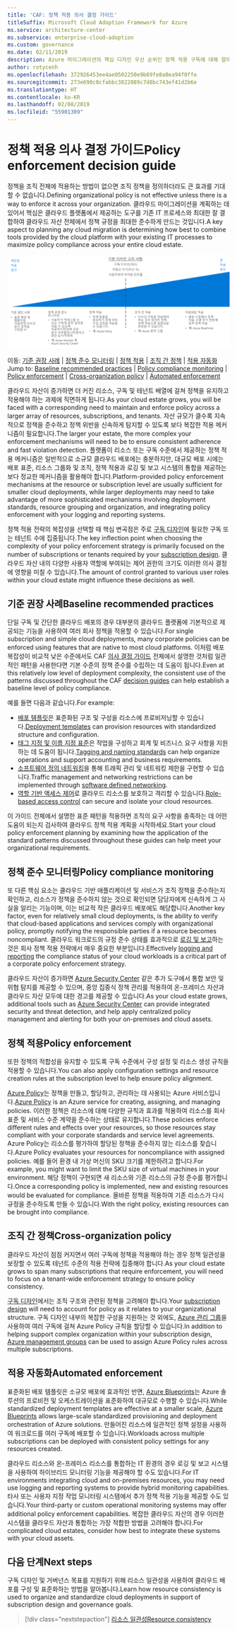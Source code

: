 ```yaml
---
title: 'CAF: 정책 적용 의사 결정 가이드'
titleSuffix: Microsoft Cloud Adoption Framework for Azure
ms.service: architecture-center
ms.subservice: enterprise-cloud-adoption
ms.custom: governance
ms.date: 02/11/2019
description: Azure 마이그레이션의 핵심 디자인 우선 순위인 정책 적용 구독에 대해 알아봅니다.
author: rotycenh
ms.openlocfilehash: 372926453ee4ae0502250e9b69fe8a0ea94f0ffe
ms.sourcegitcommit: 273e690c0cfabbc3822089c7d8bc743ef41d2b6e
ms.translationtype: HT
ms.contentlocale: ko-KR
ms.lasthandoff: 02/08/2019
ms.locfileid: "55901309"
---
```

# <a name="policy-enforcement-decision-guide"></a><span data-ttu-id="14f2a-103">정책 적용 의사 결정 가이드</span><span class="sxs-lookup"><span data-stu-id="14f2a-103">Policy enforcement decision guide</span></span>

<span data-ttu-id="14f2a-104">정책을 조직 전체에 적용하는 방법이 없으면 조직 정책을 정의하더라도 큰 효과를 기대할 수 없습니다.</span><span class="sxs-lookup"><span data-stu-id="14f2a-104">Defining organizational policy is not effective unless there is a way to enforce it across your organization.</span></span> <span data-ttu-id="14f2a-105">클라우드 마이그레이션을 계획하는 데 있어서 핵심은 클라우드 플랫폼에서 제공하는 도구를 기존 IT 프로세스와 최대한 잘 결합하여 클라우드 자산 전체에서 정책 규정을 최대한 준수하게 만드는 것입니다.</span><span class="sxs-lookup"><span data-stu-id="14f2a-105">A key aspect to planning any cloud migration is determining how best to combine tools provided by the cloud platform with your existing IT processes to maximize policy compliance across your entire cloud estate.</span></span>

![정책 적용 옵션 그림(왼쪽부터 복잡성 낮은 항목순, 하단에 각 옵션으로 이동하는 링크 포함)](../../_images/discovery-guides/discovery-guide-policy-enforcement.png)

<span data-ttu-id="14f2a-107">이동: [기준 권장 사례](#baseline-recommended-practices) | [정책 준수 모니터링](#policy-compliance-monitoring) | [정책 적용](#policy-enforcement) | [조직 간 정책](#cross-organization-policy) | [적용 자동화](#automated-enforcement)</span><span class="sxs-lookup"><span data-stu-id="14f2a-107">Jump to: [Baseline recommended practices](#baseline-recommended-practices) | [Policy compliance monitoring](#policy-compliance-monitoring) | [Policy enforcement](#policy-enforcement) | [Cross-organization policy](#cross-organization-policy) | [Automated enforcement](#automated-enforcement)</span></span>

<span data-ttu-id="14f2a-108">클라우드 자산이 증가하면 더 커진 리소스, 구독 및 테넌트 배열에 걸쳐 정책을 유지하고 적용해야 하는 과제에 직면하게 됩니다.</span><span class="sxs-lookup"><span data-stu-id="14f2a-108">As your cloud estate grows, you will be faced with a corresponding need to maintain and enforce policy across a larger array of resources, subscriptions, and tenants.</span></span> <span data-ttu-id="14f2a-109">자산 규모가 클수록 지속적으로 정책을 준수하고 정책 위반을 신속하게 탐지할 수 있도록 보다 복잡한 적용 메커니즘이 필요합니다.</span><span class="sxs-lookup"><span data-stu-id="14f2a-109">The larger your estate, the more complex your enforcement mechanisms will need to be to ensure consistent adherence and fast violation detection.</span></span> <span data-ttu-id="14f2a-110">플랫폼이 리소스 또는 구독 수준에서 제공하는 정책 적용 메커니즘은 일반적으로 소규모 클라우드 배포에는 충분하지만, 대규모 배포 시에는 배포 표준, 리소스 그룹화 및 조직, 정책 적용과 로깅 및 보고 시스템의 통합을 제공하는 보다 정교한 메커니즘을 활용해야 합니다.</span><span class="sxs-lookup"><span data-stu-id="14f2a-110">Platform-provided policy enforcement mechanisms at the resource or subscription level are usually sufficient for smaller cloud deployments, while larger deployments may need to take advantage of more sophisticated mechanisms involving deployment standards, resource grouping and organization, and integrating policy enforcement with your logging and reporting systems.</span></span>

<span data-ttu-id="14f2a-111">정책 적용 전략의 복잡성을 선택할 때 핵심 변곡점은 주로 [구독 디자인](../subscriptions/overview.md)에 필요한 구독 또는 테넌트 수에 집중됩니다.</span><span class="sxs-lookup"><span data-stu-id="14f2a-111">The key inflection point when choosing the complexity of your policy enforcement strategy is primarily focused on the number of subscriptions or tenants required by your [subscription design](../subscriptions/overview.md).</span></span> <span data-ttu-id="14f2a-112">클라우드 자산 내의 다양한 사용자 역할에 부여되는 제어 권한의 크기도 이러한 의사 결정에 영향을 미칠 수 있습니다.</span><span class="sxs-lookup"><span data-stu-id="14f2a-112">The amount of control granted to various user roles within your cloud estate might influence these decisions as well.</span></span>

## <a name="baseline-recommended-practices"></a><span data-ttu-id="14f2a-113">기준 권장 사례</span><span class="sxs-lookup"><span data-stu-id="14f2a-113">Baseline recommended practices</span></span>

<span data-ttu-id="14f2a-114">단일 구독 및 간단한 클라우드 배포의 경우 대부분의 클라우드 플랫폼에 기본적으로 제공되는 기능을 사용하여 여러 회사 정책을 적용할 수 있습니다.</span><span class="sxs-lookup"><span data-stu-id="14f2a-114">For single subscription and simple cloud deployments, many corporate policies can be enforced using features that are native to most cloud platforms.</span></span> <span data-ttu-id="14f2a-115">이처럼 배포 복잡성이 비교적 낮은 수준에서도 CAF [의사 결정 가이드](../overview.md) 전체에서 설명한 것처럼 일관적인 패턴을 사용한다면 기본 수준의 정책 준수를 수립하는 데 도움이 됩니다.</span><span class="sxs-lookup"><span data-stu-id="14f2a-115">Even at this relatively low level of deployment complexity, the consistent use of the patterns discussed throughout the CAF [decision guides](../overview.md) can help establish a baseline level of policy compliance.</span></span>

<span data-ttu-id="14f2a-116">예를 들면 다음과 같습니다.</span><span class="sxs-lookup"><span data-stu-id="14f2a-116">For example:</span></span>

- <span data-ttu-id="14f2a-117">[배포 템플릿](../resource-consistency/overview.md)은 표준화된 구조 및 구성을 리소스에 프로비저닝할 수 있습니다.</span><span class="sxs-lookup"><span data-stu-id="14f2a-117">[Deployment templates](../resource-consistency/overview.md) can provision resources with standardized structure and configuration.</span></span>
- <span data-ttu-id="14f2a-118">[태그 지정 및 이름 지정 표준](../resource-tagging/overview.md)은 작업을 구성하고 회계 및 비즈니스 요구 사항을 지원하는 데 도움이 됩니다.</span><span class="sxs-lookup"><span data-stu-id="14f2a-118">[Tagging and naming standards](../resource-tagging/overview.md) can help organize operations and support accounting and business requirements.</span></span>
- <span data-ttu-id="14f2a-119">[소프트웨어 정의 네트워킹](../software-defined-network/overview.md)을 통해 트래픽 관리 및 네트워킹 제한을 구현할 수 있습니다.</span><span class="sxs-lookup"><span data-stu-id="14f2a-119">Traffic management and networking restrictions can be implemented through [software defined networking](../software-defined-network/overview.md).</span></span>
- <span data-ttu-id="14f2a-120">[역할 기반 액세스 제어](../identity/overview.md)로 클라우드 리소스를 보호하고 격리할 수 있습니다.</span><span class="sxs-lookup"><span data-stu-id="14f2a-120">[Role-based access control](../identity/overview.md) can secure and isolate your cloud resources.</span></span>

<span data-ttu-id="14f2a-121">이 가이드 전체에서 설명한 표준 패턴을 적용하면 조직의 요구 사항을 충족하는 데 어떤 도움이 되는지 검사하여 클라우드 정책 적용 계획을 시작하세요.</span><span class="sxs-lookup"><span data-stu-id="14f2a-121">Start your cloud policy enforcement planning by examining how the application of the standard patterns discussed throughout these guides can help meet your organizational requirements.</span></span>

## <a name="policy-compliance-monitoring"></a><span data-ttu-id="14f2a-122">정책 준수 모니터링</span><span class="sxs-lookup"><span data-stu-id="14f2a-122">Policy compliance monitoring</span></span>

<span data-ttu-id="14f2a-123">또 다른 핵심 요소는 클라우드 기반 애플리케이션 및 서비스가 조직 정책을 준수하는지 확인하고, 리소스가 정책을 준수하지 않는 것으로 확인되면 담당자에게 신속하게 그 사실을 알리는 기능이며, 이는 비교적 작은 클라우드 배포에도 해당합니다.</span><span class="sxs-lookup"><span data-stu-id="14f2a-123">Another key factor, even for relatively small cloud deployments, is the ability to verify that cloud-based applications and services comply with organizational policy, promptly notifying the responsible parties if a resource becomes noncompliant.</span></span> <span data-ttu-id="14f2a-124">클라우드 워크로드의 규정 준수 상태를 효과적으로 [로깅 및 보고](../log-and-report/overview.md)하는 것은 회사 정책 적용 전략에서 매우 중요한 부분입니다.</span><span class="sxs-lookup"><span data-stu-id="14f2a-124">Effectively [logging and reporting](../log-and-report/overview.md) the compliance status of your cloud workloads is a critical part of a corporate policy enforcement strategy.</span></span>

<span data-ttu-id="14f2a-125">클라우드 자산이 증가하면 [Azure Security Center](/azure/security-center/) 같은 추가 도구에서 통합 보안 및 위협 탐지를 제공할 수 있으며, 중앙 집중식 정책 관리를 적용하여 온-프레미스 자산과 클라우드 자산 모두에 대한 경고를 제공할 수 있습니다.</span><span class="sxs-lookup"><span data-stu-id="14f2a-125">As your cloud estate grows, additional tools such as [Azure Security Center](/azure/security-center/) can provide integrated security and threat detection, and help apply centralized policy management and alerting for both your on-premises and cloud assets.</span></span>

## <a name="policy-enforcement"></a><span data-ttu-id="14f2a-126">정책 적용</span><span class="sxs-lookup"><span data-stu-id="14f2a-126">Policy enforcement</span></span>

<span data-ttu-id="14f2a-127">또한 정책의 적합성을 유지할 수 있도록 구독 수준에서 구성 설정 및 리소스 생성 규칙을 적용할 수 있습니다.</span><span class="sxs-lookup"><span data-stu-id="14f2a-127">You can also apply configuration settings and resource creation rules at the subscription level to help ensure policy alignment.</span></span>

<span data-ttu-id="14f2a-128">[Azure Policy](/azure/governance/policy/overview)는 정책을 만들고, 할당하고, 관리하는 데 사용되는 Azure 서비스입니다.</span><span class="sxs-lookup"><span data-stu-id="14f2a-128">[Azure Policy](/azure/governance/policy/overview) is an Azure service for creating, assigning, and managing policies.</span></span> <span data-ttu-id="14f2a-129">이러한 정책은 리소스에 대해 다양한 규칙과 효과를 적용하여 리소스를 회사 표준 및 서비스 수준 계약을 준수하는 상태로 유지합니다.</span><span class="sxs-lookup"><span data-stu-id="14f2a-129">These policies enforce different rules and effects over your resources, so those resources stay compliant with your corporate standards and service level agreements.</span></span> <span data-ttu-id="14f2a-130">Azure Policy는 리소스를 평가하여 할당된 정책을 준수하지 않는 리소스를 찾습니다.</span><span class="sxs-lookup"><span data-stu-id="14f2a-130">Azure Policy evaluates your resources for noncompliance with assigned policies.</span></span> <span data-ttu-id="14f2a-131">예를 들어 환경 내 가상 머신의 SKU 크기를 제한하려고 합니다.</span><span class="sxs-lookup"><span data-stu-id="14f2a-131">For example, you might want to limit the SKU size of virtual machines in your environment.</span></span> <span data-ttu-id="14f2a-132">해당 정책이 구현되면 새 리소스와 기존 리소스의 규정 준수를 평가합니다.</span><span class="sxs-lookup"><span data-stu-id="14f2a-132">Once a corresponding policy is implemented, new and existing resources would be evaluated for compliance.</span></span> <span data-ttu-id="14f2a-133">올바른 정책을 적용하여 기존 리소스가 다시 규정을 준수하도록 만들 수 있습니다.</span><span class="sxs-lookup"><span data-stu-id="14f2a-133">With the right policy, existing resources can be brought into compliance.</span></span>

## <a name="cross-organization-policy"></a><span data-ttu-id="14f2a-134">조직 간 정책</span><span class="sxs-lookup"><span data-stu-id="14f2a-134">Cross-organization policy</span></span>

<span data-ttu-id="14f2a-135">클라우드 자산이 점점 커지면서 여러 구독에 정책을 적용해야 하는 경우 정책 일관성을 보장할 수 있도록 테넌트 수준의 적용 전략에 집중해야 합니다.</span><span class="sxs-lookup"><span data-stu-id="14f2a-135">As your cloud estate grows to span many subscriptions that require enforcement, you will need to focus on a tenant-wide enforcement strategy to ensure policy consistency.</span></span>

<span data-ttu-id="14f2a-136">[구독 디자인](../subscriptions/overview.md)에서는 조직 구조와 관련된 정책을 고려해야 합니다.</span><span class="sxs-lookup"><span data-stu-id="14f2a-136">Your [subscription design](../subscriptions/overview.md) will need to account for policy as it relates to your organizational structure.</span></span> <span data-ttu-id="14f2a-137">구독 디자인 내부의 복잡한 구성을 지원하는 것 외에도, [Azure 관리 그룹](../subscriptions/overview.md#management-groups)을 사용하여 여러 구독에 걸쳐 Azure Policy 규칙을 할당할 수 있습니다.</span><span class="sxs-lookup"><span data-stu-id="14f2a-137">In addition to helping support complex organization within your subscription design, [Azure management groups](../subscriptions/overview.md#management-groups) can be used to assign Azure Policy rules across multiple subscriptions.</span></span>

## <a name="automated-enforcement"></a><span data-ttu-id="14f2a-138">적용 자동화</span><span class="sxs-lookup"><span data-stu-id="14f2a-138">Automated enforcement</span></span>

<span data-ttu-id="14f2a-139">표준화된 배포 템플릿은 소규모 배포에 효과적인 반면, [Azure Blueprints](/azure/governance/blueprints/overview)는 Azure 솔루션의 프로비전 및 오케스트레이션을 표준화하여 대규모로 수행할 수 있습니다.</span><span class="sxs-lookup"><span data-stu-id="14f2a-139">While standardized deployment templates are effective at a smaller scale, [Azure Blueprints](/azure/governance/blueprints/overview) allows large-scale standardized provisioning and deployment orchestration of Azure solutions.</span></span> <span data-ttu-id="14f2a-140">만들어진 리소스에 일관적인 정책 설정을 사용하여 워크로드를 여러 구독에 배포할 수 있습니다.</span><span class="sxs-lookup"><span data-stu-id="14f2a-140">Workloads across multiple subscriptions can be deployed with consistent policy settings for any resources created.</span></span>

<span data-ttu-id="14f2a-141">클라우드 리소스와 온-프레미스 리소스를 통합하는 IT 환경의 경우 로깅 및 보고 시스템을 사용하여 하이브리드 모니터링 기능을 제공해야 할 수도 있습니다.</span><span class="sxs-lookup"><span data-stu-id="14f2a-141">For IT environments integrating cloud and on-premises resources, you may need use logging and reporting systems to provide hybrid monitoring capabilities.</span></span> <span data-ttu-id="14f2a-142">타사 또는 사용자 지정 작업 모니터링 시스템에서 추가 정책 적용 기능을 제공할 수도 있습니다.</span><span class="sxs-lookup"><span data-stu-id="14f2a-142">Your third-party or custom operational monitoring systems may offer additional policy enforcement capabilities.</span></span> <span data-ttu-id="14f2a-143">복잡한 클라우드 자산의 경우 이러한 시스템을 클라우드 자산과 통합하는 가장 적합한 방법을 고려해야 합니다.</span><span class="sxs-lookup"><span data-stu-id="14f2a-143">For complicated cloud estates, consider how best to integrate these systems with your cloud assets.</span></span>

## <a name="next-steps"></a><span data-ttu-id="14f2a-144">다음 단계</span><span class="sxs-lookup"><span data-stu-id="14f2a-144">Next steps</span></span>

<span data-ttu-id="14f2a-145">구독 디자인 및 거버넌스 목표를 지원하기 위해 리소스 일관성을 사용하여 클라우드 배포를 구성 및 표준화하는 방법을 알아봅니다.</span><span class="sxs-lookup"><span data-stu-id="14f2a-145">Learn how resource consistency is used to organize and standardize cloud deployments in support of subscription design and governance goals.</span></span>

> [!div class="nextstepaction"]
> [<span data-ttu-id="14f2a-146">리소스 일관성</span><span class="sxs-lookup"><span data-stu-id="14f2a-146">Resource consistency</span></span>](../resource-consistency/overview.md)
